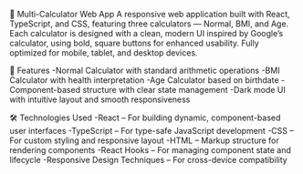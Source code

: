 🧮 Multi-Calculator Web App
A responsive web application built with React, TypeScript, and CSS, featuring three calculators — Normal, BMI, and Age.
Each calculator is designed with a clean, modern UI inspired by Google’s calculator, using bold, square buttons for enhanced usability.
Fully optimized for mobile, tablet, and desktop devices.

🔧 Features
-Normal Calculator with standard arithmetic operations
-BMI Calculator with health interpretation
-Age Calculator based on birthdate
-Component-based structure with clear state management
-Dark mode UI with intuitive layout and smooth responsiveness

🛠️ Technologies Used
-React – For building dynamic, component-based user interfaces
-TypeScript – For type-safe JavaScript development
-CSS – For custom styling and responsive layout
-HTML – Markup structure for rendering components
-React Hooks – For managing component state and lifecycle
-Responsive Design Techniques – For cross-device compatibility
